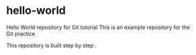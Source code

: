 # hello-world
Hello World repository for Git tutorial
This is an example repository for the Git practice

This repository is built step by step . 